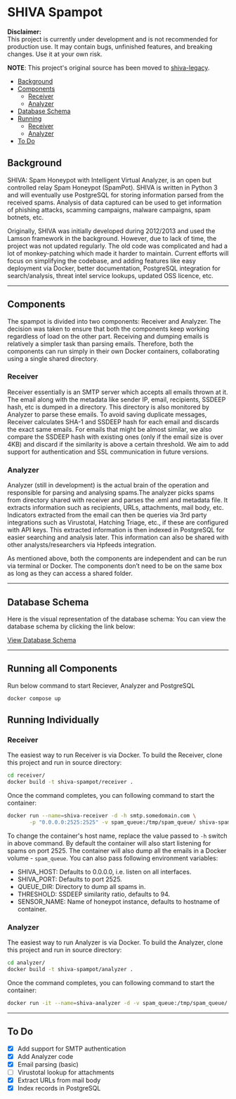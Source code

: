 # SHIVA Spampot

**Disclaimer:**  
This project is currently under development and is not recommended for production use. It may contain bugs, unfinished features, and breaking changes. Use it at your own risk.

**NOTE**: This project's original source has been moved to
[shiva-legacy](https://github.com/shiva-spampot/shiva-legacy).

- [Background](#background)
- [Components](#components)
  - [Receiver](#receiver)
  - [Analyzer](#analyzer)
- [Database Schema](#database-schema)
- [Running](#running)
  - [Receiver](#receiver-1)
  - [Analyzer](#analyzer-1)
- [To Do](#to-do)

## Background

SHIVA: Spam Honeypot with Intelligent Virtual Analyzer, is an open but controlled relay Spam Honeypot (SpamPot). SHIVA is written in Python 3 and will eventually use PostgreSQL for storing information parsed from the received spams. Analysis of data captured can be used to get information of phishing attacks, scamming campaigns, malware campaigns, spam botnets, etc.

Originally, SHIVA was initially developed during 2012/2013 and used the Lamson framework in the background. However, due to lack of time, the project was not updated regularly. The old code was complicated and had a lot of monkey-patching which made it harder to maintain. Current efforts will focus on simplifying the codebase, and adding features like easy deployment via Docker, better documentation, PostgreSQL integration for search/analysis, threat intel service lookups, updated OSS licence, etc.

---

## Components

The spampot is divided into two components: Receiver and Analyzer. The decision was taken to ensure that both the components keep working regardless of load on the other part. Receiving and dumping emails is relatively a simpler task than parsing emails. Therefore, both the components can run simply in their own Docker containers, collaborating using a single shared directory.

### Receiver

Receiver essentially is an SMTP server which accepts all emails thrown at it. The email along with the metadata like sender IP, email, recipients, SSDEEP hash, etc is dumped in a directory. This directory is also monitored by Analyzer to parse these emails. To avoid saving duplicate messages, Receiver calculates SHA-1 and SSDEEP hash for each email and discards the exact same emails. For emails that might be almost similar, we also compare the SSDEEP hash with existing ones (only if the email size is over 4KB) and discard if the similarity is above a certain threshold. We aim to add support for authentication and SSL communication in future versions.

### Analyzer

Analyzer (still in development) is the actual brain of the operation and responsible for parsing and analysing spams.The analyzer picks spams from directory shared with receiver and parses the .eml and metadata file. It extracts information such as recipients, URLs, attachments, mail body, etc. Indicators extracted from the email can then be queries via 3rd party integrations such as Virustotal, Hatching Triage, etc., if these are configured with API keys. This extracted information is then indexed in PostgreSQL for easier searching and analysis later. This information can also be shared with other analysts/researchers via Hpfeeds integration.


As mentioned above, both the components are independent and can be run via terminal or Docker. The components don’t need to be on the same box as long as they can access a shared folder.

---

## Database Schema

Here is the visual representation of the database schema:
You can view the database schema by clicking the link below:

[View Database Schema](images/Shiva-Schema.png)

---

## Running all Components

Run below command to start Reciever, Analyzer and PostgreSQL

```shell
docker compose up
```

## Running Individually

### Receiver

The easiest way to run Receiver is via Docker. To build the Receiver, clone this project and run in source directory:

```bash
cd receiver/
docker build -t shiva-spampot/receiver .
```

Once the command completes, you can following command to start the container:

```bash
docker run --name=shiva-receiver -d -h smtp.somedomain.com \
       -p "0.0.0.0:2525:2525" -v spam_queue:/tmp/spam_queue/ shiva-spampot/receiver
```

To change the container's host name, replace the value passed to `-h` switch in above command. By default the container will also start listening for spams on port 2525. The container will also dump all the emails in a Docker volume - `spam_queue`. You can also pass following environment variables:

- SHIVA_HOST: Defaults to 0.0.0.0, i.e. listen on all interfaces.
- SHIVA_PORT: Defaults to port 2525.
- QUEUE_DIR: Directory to dump all spams in.
- THRESHOLD: SSDEEP similarity ratio, defaults to 94.
- SENSOR_NAME: Name of honeypot instance, defaults to hostname of container.

### Analyzer

The easiest way to run Analyzer is via Docker. To build the Analyzer, clone this project and run in source directory:

```bash
cd analyzer/
docker build -t shiva-spampot/analyzer .
```

Once the command completes, you can following command to start the container:

```bash
docker run -it --name=shiva-analyzer -d -v spam_queue:/tmp/spam_queue/ shiva-spampot/analyzer
```

---

## To Do

- [x] Add support for SMTP authentication
- [x] Add Analyzer code
- [x] Email parsing (basic)
- [ ] Virustotal lookup for attachments
- [x] Extract URLs from mail body
- [x] Index records in PostgreSQL
